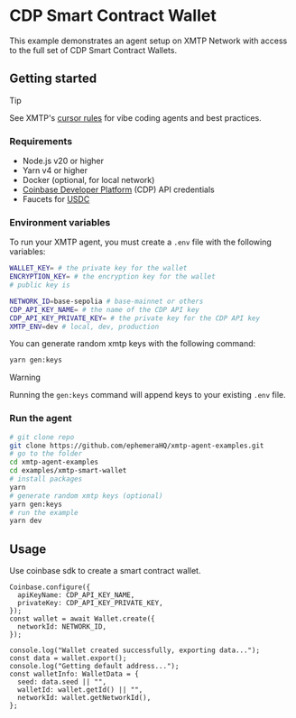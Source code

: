# CDP Smart Contract Wallet

This example demonstrates an agent setup on XMTP Network with access to the full set of CDP Smart Contract Wallets.

## Getting started

> [!TIP]
> See XMTP's [cursor rules](/.cursor/README.md) for vibe coding agents and best practices.

### Requirements

- Node.js v20 or higher
- Yarn v4 or higher
- Docker (optional, for local network)
- [Coinbase Developer Platform](https://portal.cdp.coinbase.com) (CDP) API credentials
- Faucets for [USDC](https://faucet.circle.com)

### Environment variables

To run your XMTP agent, you must create a `.env` file with the following variables:

```bash
WALLET_KEY= # the private key for the wallet
ENCRYPTION_KEY= # the encryption key for the wallet
# public key is

NETWORK_ID=base-sepolia # base-mainnet or others
CDP_API_KEY_NAME= # the name of the CDP API key
CDP_API_KEY_PRIVATE_KEY= # the private key for the CDP API key
XMTP_ENV=dev # local, dev, production
```

You can generate random xmtp keys with the following command:

```bash
yarn gen:keys
```

> [!WARNING]
> Running the `gen:keys` command will append keys to your existing `.env` file.

### Run the agent

```bash
# git clone repo
git clone https://github.com/ephemeraHQ/xmtp-agent-examples.git
# go to the folder
cd xmtp-agent-examples
cd examples/xmtp-smart-wallet
# install packages
yarn
# generate random xmtp keys (optional)
yarn gen:keys
# run the example
yarn dev
```

## Usage

Use coinbase sdk to create a smart contract wallet.

```tsx
Coinbase.configure({
  apiKeyName: CDP_API_KEY_NAME,
  privateKey: CDP_API_KEY_PRIVATE_KEY,
});
const wallet = await Wallet.create({
  networkId: NETWORK_ID,
});

console.log("Wallet created successfully, exporting data...");
const data = wallet.export();
console.log("Getting default address...");
const walletInfo: WalletData = {
  seed: data.seed || "",
  walletId: wallet.getId() || "",
  networkId: wallet.getNetworkId(),
};
```
